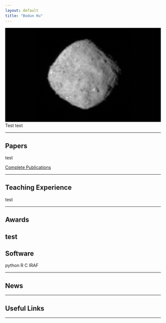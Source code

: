 ```yaml
---
layout: default
title: "Bodun Hu"
---
```

<img class="profile-picture" src="/assets/img/logo.jpg">
Test text


---

## Papers

test

[Complete Publications](./publications)

---

## Teaching Experience

test

---

## Awards

test
---

## Software

python
R
C
IRAF

---

## News



---

## Useful Links


---


